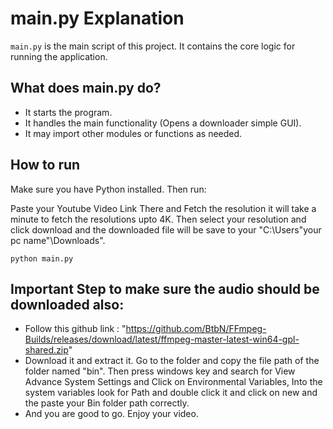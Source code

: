 # main.py Explanation

`main.py` is the main script of this project. It contains the core logic for running the application.

## What does main.py do?

- It starts the program.
- It handles the main functionality (Opens a downloader simple GUI).
- It may import other modules or functions as needed.

## How to run

Make sure you have Python installed. Then run:

Paste your Youtube Video Link There and Fetch the resolution it will take a minute to fetch the resolutions upto 4K. 
Then select your resolution and click download and the downloaded file will be save to your "C:\Users\"your pc name"\Downloads". 

```
python main.py
```

## Important Step to make sure the audio should be downloaded also:

- Follow this github link : "https://github.com/BtbN/FFmpeg-Builds/releases/download/latest/ffmpeg-master-latest-win64-gpl-shared.zip"
- Download it and extract it. Go to the folder and copy the file path of the folder named "bin". Then press windows key and search for 
View Advance System Settings and Click on Environmental Variables, Into the system variables look for Path and double click it and click 
on new and the paste your Bin folder path correctly.
- And you are good to go. Enjoy your video.

